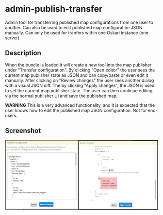 # admin-publish-transfer

Admin tool for transferring published map configurations from one user to another. Can also be used to edit published map configuration JSON manually. Can only be used for tranfers within one Oskari instance (one server).

## Description

When the bundle is loaded it will create a new tool into the map publisher under "Transfer configuration". By clicking "Open editor" the user sees the current map publisher state as JSON and can copy/paste or even edit it manually. After clicking on "Review changes" the user sees another dialog with a visual JSON diff. The by clicking "Apply changes", the JSON is used to set the current map publisher state. The user can then continue editing via the normal publisher UI and save the published map.

**WARNING** This is a very advanced functionality, and it is expected that the user knows how to edit the published map JSON configuration. Not for end-users.

## Screenshot

![screenshot](transfer.png)